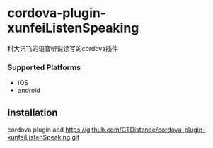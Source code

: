 # cordova-plugin-xunfeiListenSpeaking
科大讯飞的语音听说读写的cordova插件 
### Supported Platforms

- iOS
- android

## Installation

cordova plugin add https://github.com/GTDistance/cordova-plugin-xunfeiListenSpeaking.git
